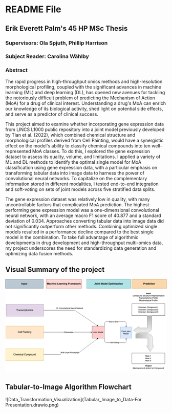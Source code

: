 # README File
## Erik Everett Palm's 45 HP MSc Thesis
### Supervisors: Ola Spjuth, Phillip Harrison
### Subject Reader: Carolina Wählby
### Abstract
The rapid progress in high-throughput omics methods and high-resolution morphological profiling, coupled with the significant advances in machine learning (ML) and deep learning (DL), has opened new avenues for tackling the notoriously difficult problem of predicting the Mechanism of Action (MoA) for a drug of clinical interest. Understanding a drug's MoA can enrich our knowledge of its biological activity, shed light on potential side effects, and serve as a predictor of clinical success.

This project aimed to examine whether incorporating gene expression data from LINCS L1000 public repository into a joint model previously developed by Tian et al. (2022), which combined chemical structure and morphological profiles derived from Cell Painting, would have a synergistic effect on the model's ability to classify chemical compounds into ten well-represented MoA classes. To do this, I explored the gene expression dataset to assess its quality, volume, and limitations. I applied a variety of ML and DL methods to identify the optimal single model for MoA classification using gene expression data, with a particular emphasis on transforming tabular data into image data to harness the power of convolutional neural networks. To capitalize on the complementary information stored in different modalities, I tested end-to-end integration and soft-voting on sets of joint models across five stratified data splits.

The gene expression dataset was relatively low in quality, with many uncontrollable factors that complicated MoA prediction. The highest-performing gene expression model was a one-dimensional convolutional neural network, with an average macro F1 score of 40.877 and a standard deviation of 0.034. Approaches converting tabular data into image data did not significantly outperform other methods. Combining optimized single models resulted in a performance decline compared to the best single model in the combination. To take full advantage of algorithmic developments in drug development and high-throughput multi-omics data, my project underscores the need for standardizing data generation and optimizing data fusion methods.

## Visual Summary of the project
![Visual Summary of the project](Algorithm_Rep-Page-2.drawio.png)

## Tabular-to-Image Algorithm Flowchart
![Data_Transformation_Visualization](Tabular_Image_to_Data-For Presentation.drawio.png)